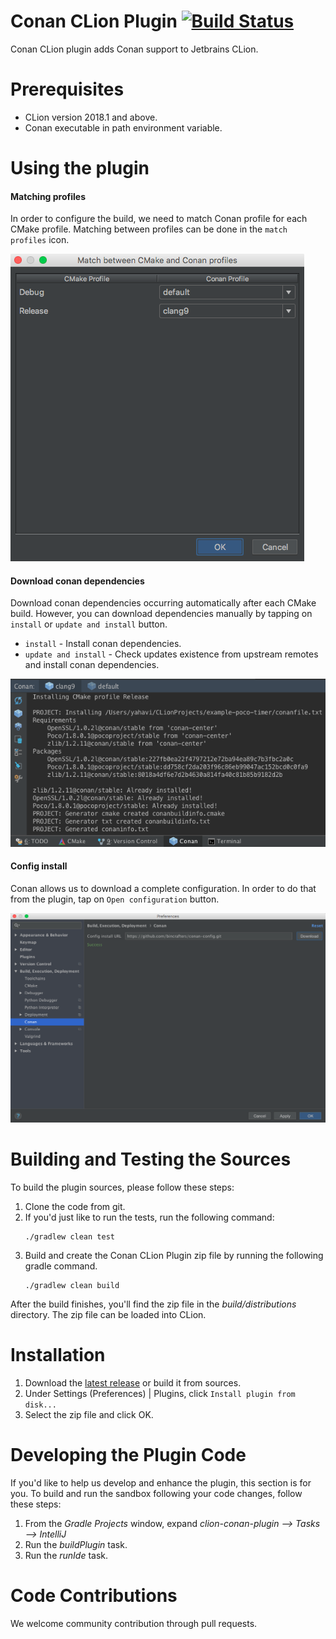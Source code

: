 # Conan CLion Plugin [![Build Status](https://travis-ci.org/conan-io/conan-clion-plugin.svg?branch=master)](https://travis-ci.org/conan-io/conan-clion-plugin)
Conan CLion plugin adds Conan support to Jetbrains CLion.

# Prerequisites
* CLion version 2018.1 and above.
* Conan executable in path environment variable.

# Using the plugin
#### Matching profiles
In order to configure the build, we need to match Conan profile for each CMake profile.
Matching between profiles can be done in the `match profiles` icon.

![Matching profiles form](src/main/resources/screenshots/matching-profiles.png?raw=true "Matching profiles form")

#### Download conan dependencies
Download conan dependencies occurring automatically after each CMake build.
However, you can download dependencies manually by tapping on `install` or `update and install` button.
* `install` - Install conan dependencies.
* `update and install` - Check updates existence from upstream remotes and install conan dependencies.

![Install](src/main/resources/screenshots/install.png?raw=true "Install")

#### Config install
Conan allows us to download a complete configuration. In order to do that from the plugin, tap on `Open configuration` button.

![Install](src/main/resources/screenshots/config-install.png?raw=true "Config install")

# Building and Testing the Sources
To build the plugin sources, please follow these steps:
1. Clone the code from git.
2. If you'd just like to run the tests, run the following command:
    ```
    ./gradlew clean test
    ```
3. Build and create the Conan CLion Plugin zip file by running the following gradle command.
    ```
    ./gradlew clean build
    ```
After the build finishes, you'll find the zip file in the *build/distributions* directory.
The zip file can be loaded into CLion.

# Installation  
1. Download the [latest release](https://github.com/conan-io/conan-clion-plugin/releases/latest) or build it from sources.
2. Under Settings (Preferences) | Plugins, click `Install plugin from disk...`
3. Select the zip file and click OK.

# Developing the Plugin Code
If you'd like to help us develop and enhance the plugin, this section is for you.
To build and run the sandbox following your code changes, follow these steps:

1. From the *Gradle Projects* window, expand *clion-conan-plugin --> Tasks --> IntelliJ*
2. Run the *buildPlugin* task.
3. Run the *runIde* task.

# Code Contributions
We welcome community contribution through pull requests.
